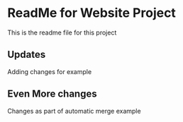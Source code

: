 # ReadMe for Website Project

This is the readme file for this project

## Updates

Adding changes for example

## Even More changes
Changes as part of automatic merge example
